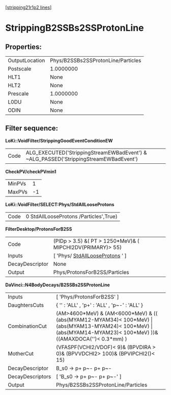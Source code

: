 [[stripping21r1p2 lines]](./stripping21r1p2-ew)

# StrippingB2SSBs2SSProtonLine

## Properties:

|                |                                    |
|----------------|------------------------------------|
| OutputLocation | Phys/B2SSBs2SSProtonLine/Particles |
| Postscale      | 1.0000000                          |
| HLT1           | None                               |
| HLT2           | None                               |
| Prescale       | 1.0000000                          |
| L0DU           | None                               |
| ODIN           | None                               |

## Filter sequence:

**LoKi::VoidFilter/StrippingGoodEventConditionEW**

|      |                                                                                       |
|------|---------------------------------------------------------------------------------------|
| Code | ALG_EXECUTED('StrippingStreamEWBadEvent') & \~ALG_PASSED('StrippingStreamEWBadEvent') |

**CheckPV/checkPVmin1**

|        |     |
|--------|-----|
| MinPVs | 1   |
| MaxPVs | -1  |

**LoKi::VoidFilter/SELECT:Phys/StdAllLooseProtons**

|      |                                        |
|------|----------------------------------------|
| Code | 0 StdAllLooseProtons /Particles',True) |

**FilterDesktop/ProtonsForB2SS**

|                 |                                                                           |
|-----------------|---------------------------------------------------------------------------|
| Code            | (PIDp \> 3.5) &( PT \> 1250\*MeV)& ( MIPCHI2DV(PRIMARY)\> 55)             |
| Inputs          | [ 'Phys/ [StdAllLooseProtons](./stripping21r1p2-stdalllooseprotons) ' ] |
| DecayDescriptor | None                                                                      |
| Output          | Phys/ProtonsForB2SS/Particles                                             |

**DaVinci::N4BodyDecays/B2SSBs2SSProtonLine**

|                  |                                                                                                                                                                              |
|------------------|------------------------------------------------------------------------------------------------------------------------------------------------------------------------------|
| Inputs           | [ 'Phys/ProtonsForB2SS' ]                                                                                                                                                  |
| DaughtersCuts    | { '' : 'ALL' , 'p+' : 'ALL' , 'p\~-' : 'ALL' }                                                                                                                               |
| CombinationCut   | (AM\>4600\*MeV) & (AM\<6000\*MeV) & (( (abs(MYAM12-MYAM34)\< 100\*MeV) \| (abs(MYAM13-MYAM24)\< 100\*MeV) \| (abs(MYAM14-MYAM23)\< 100\*MeV) ))& ((AMAXDOCA('')\< 0.3\*mm) ) |
| MotherCut        | (VFASPF(VCHI2/VDOF)\< 9)& (BPVDIRA \> 0)& (BPVVDCHI2\> 100)& (BPVIPCHI2()\< 15)                                                                                              |
| DecayDescriptor  | B_s0 -\> p+ p\~- p+ p\~-                                                                                                                                                     |
| DecayDescriptors | [ 'B_s0 -\> p+ p\~- p+ p\~-' ]                                                                                                                                             |
| Output           | Phys/B2SSBs2SSProtonLine/Particles                                                                                                                                           |
